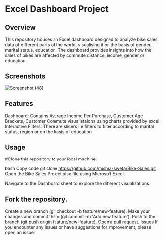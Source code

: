 # Excel Dashboard Project

## Overview
This repository houses an Excel dashboard designed to analyze bike sales data of different parts of the world, visualising it on the basis of gender, marital status, education. The dashboard provides insights into how the sales of bikes are affected by commute distance, income, gender or education.

## Screenshots
![Screenshot (48)](https://github.com/mishra-sweta/Bike-Sales/assets/65032494/f2452fef-4c24-474d-a29a-fde5b6b813b4)

## Features

Dashboard: Contains Average Income Per Purchase, Customer Age Brackets, Customer Commute visualistaions using charts provided by excel
Interactive Filters: There are slicers i.e filters to filter according to marital status, region or on the basis of education

## Usage
#Clone this repository to your local machine:

bash
Copy code
git clone https://github.com/mishra-sweta/Bike-Sales.git
Open the Bike Sales Project.xlsx file using Microsoft Excel.

Navigate to the Dashboard sheet to explore the different visualizations.


## Fork the repository.
Create a new branch (git checkout -b feature/new-feature).
Make your changes and commit them (git commit -m 'Add new feature').
Push to the branch (git push origin feature/new-feature).
Open a pull request.
Issues
If you encounter any issues or have suggestions for improvement, please open an issue.
